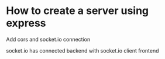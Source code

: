 # How to create a server using express
Add cors and socket.io connection 

socket.io has connected backend with socket.io client frontend

